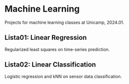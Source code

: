 # Machine Learning
Projects for machine learning classes at Unicamp, 2024.01.

## Lista01: Linear Regression

Regularized least squares on time-series prediction.

## Lista02: Linear Classification

Logistic regression and kNN on sensor data classification.